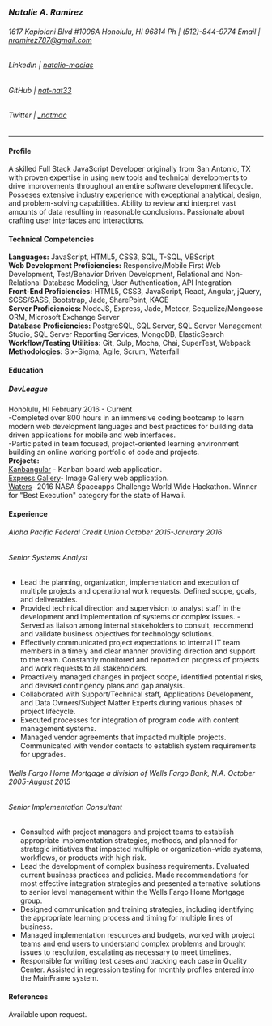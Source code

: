 ### *Natalie A. Ramirez*
###### 1617 Kapiolani Blvd #1006A Honolulu, HI 96814 Ph | (512)-844-9774 Email | nramirez787@gmail.com 
###### LinkedIn |  [natalie-macias](https://www.linkedin.com/in/natalie-macias)    
###### GitHub | [nat-nat33](https://github.com/nat-nat33)     
###### Twitter | [_natmac](https://twitter.com/_natmac)
###
---
#### Profile
A skilled Full Stack JavaScript Developer originally from San Antonio, TX with proven expertise in using new tools and technical developments to drive improvements throughout an entire software development lifecycle. Posseses extensive industry experience with exceptional analytical, design, and problem-solving capabilities. Ability to review and interpret vast amounts of data resulting in reasonable conclusions. Passionate about crafting user interfaces and interactions.

#### Technical Competencies
**Languages:** JavaScript, HTML5, CSS3, SQL, T-SQL, VBScript  
**Web Development Proficiencies:** Responsive/Mobile First Web Development, Test/Behavior Driven Development, Relational and Non-Relational Database Modeling, User Authentication, 
API Integration  
**Front-End Proficiencies:** HTML5, CSS3, JavaScript, React, Angular, jQuery, SCSS/SASS, Bootstrap, Jade, SharePoint, KACE   
**Server Proficiencies:** NodeJS, Express, Jade, Meteor, Sequelize/Mongoose ORM, Microsoft Exchange Server  
**Database Proficiencies:** PostgreSQL, SQL Server, SQL Server Management Studio, SQL Server Reporting Services, MongoDB, ElasticSearch
**Workflow/Testing Utilities:** Git, Gulp, Mocha, Chai, SuperTest, Webpack  
**Methodologies:** Six-Sigma, Agile, Scrum, Waterfall

#### Education
##### DevLeague
Honolulu, HI February 2016 - Current  
-Completed over 800 hours in an immersive coding bootcamp to learn modern web development languages and best practices for building data driven applications for mobile and web interfaces.  
-Participated in team focused, project-oriented learning environment building an online working portfolio of code and projects.  
**Projects:**  
[Kanbangular](https://github.com/nat-nat33/kanbangular) - Kanban board web application.  
[Express Gallery](https://github.com/nat-nat33/ExpressGallery)- Image Gallery web application.  
[Waters](https://nat-nat33.github.io/waters/)- 2016 NASA Spaceapps Challenge World Wide Hackathon. Winner for "Best Execution" category for the state of Hawaii.  

#### Experience
###### Aloha Pacific Federal Credit Union October 2015-Janurary 2016
###### *Senior Systems Analyst*
- Lead the planning, organization, implementation and execution of multiple projects and operational work requests. Defined scope, goals, and deliverables.
- Provided technical direction and supervision to analyst staff in the development and implementation of systems or complex issues.
-Served as liaison among internal stakeholders to consult, recommend and validate business objectives for technology solutions.
- Effectively communicated project expectations to internal IT team members in a timely and clear manner providing direction and support to the team. Constantly monitored and reported on progress of projects and work requests to all stakeholders.
- Proactively managed changes in project scope, identified potential risks, and devised contingency plans and gap analysis.
- Collaborated with Support/Technical staff, Applications Development, and Data Owners/Subject Matter Experts during various phases of project lifecycle.
- Executed processes for integration of program code with content management systems.
- Managed vendor agreements that impacted multiple projects. Communicated with vendor contacts to establish system requirements for upgrades.

###### Wells Fargo Home Mortgage a division of Wells Fargo Bank, N.A. October 2005-August 2015 

###### *Senior Implementation Consultant* 
- Consulted with project managers and project teams to establish appropriate implementation strategies, methods, and planned for strategic initiatives that impacted multiple or organization-wide systems, workflows, or products with high risk.
- Lead the development of complex business requirements. Evaluated current business practices and policies. Made recommendations for most effective integration strategies and presented alternative solutions to senior level management within the Wells Fargo Home Mortgage group.
- Designed communication and training strategies, including identifying the appropriate learning process and timing for multiple lines of business.
- Managed implementation resources and budgets, worked with project teams and end users to understand complex problems and brought issues to resolution, escalating as necessary to meet timelines.
- Responsible for writing test cases and tracking each case in Quality Center. Assisted in regression testing for monthly profiles entered into the MainFrame system.

#### References
Available upon request.
